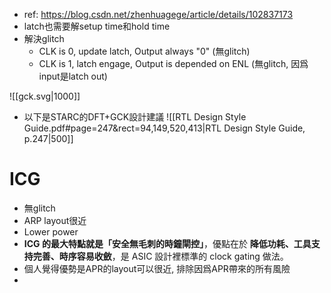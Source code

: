 - ref: https://blog.csdn.net/zhenhuagege/article/details/102837173
- latch也需要解setup time和hold time
- 解決glitch
	- CLK is 0, update latch, Output always "0" (無glitch)
	- CLK is 1, latch engage, Output is depended on ENL (無glitch, 因爲input是latch out)

![[gck.svg|1000]]

- 以下是STARC的DFT+GCK設計建議
![[RTL Design Style Guide.pdf#page=247&rect=94,149,520,413|RTL Design Style Guide, p.247|500]]

# ICG

- 無glitch
- ARP layout很近
- Lower power
- **ICG 的最大特點就是「安全無毛刺的時鐘閘控」**，優點在於 **降低功耗、工具支持完善、時序容易收斂**，是 ASIC 設計裡標準的 clock gating 做法。
- 個人覺得優勢是APR的layout可以很近, 排除因爲APR帶來的所有風險
-